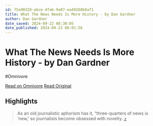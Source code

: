 ```yaml
---
id: f5a90328-abce-4fab-9a87-ea49260b8a71
title: What The News Needs Is More History - by Dan Gardner
author: Dan Gardner
date_saved: 2024-09-22 08:30:05
date_published: 2024-09-22 08:01:56
---
```


# What The News Needs Is More History - by Dan Gardner
#Omnivore

[Read on Omnivore](https://omnivore.app/me/https-open-substack-com-pub-dgardner-p-what-the-news-needs-is-mo-19219b5dc31)
[Read Original](https://dgardner.substack.com/p/what-the-news-needs-is-more-history?r=e77za&triedRedirect=true)

## Highlights

> As an old journalistic aphorism has it, “three-quarters of news is ‘new,’ so journalists become obsessed with novelty. [⤴️](https://omnivore.app/me/https-open-substack-com-pub-dgardner-p-what-the-news-needs-is-mo-19219b5dc31#0a7aa292-1d36-4d4f-8567-86c94d302a3a) 

